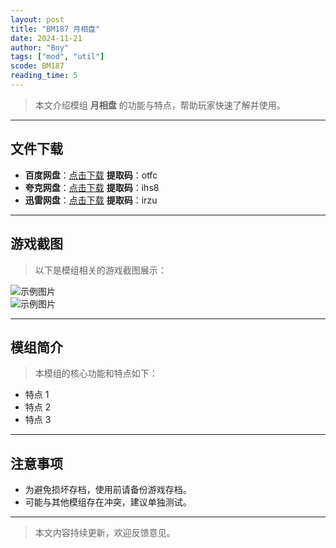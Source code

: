 ```yaml
---
layout: post
title: "BM187 月相盘"
date: 2024-11-21
author: "Bny"
tags: ["mod", "util"]
scode: BM187
reading_time: 5
---
```


> 本文介绍模组 **月相盘** 的功能与特点，帮助玩家快速了解并使用。

---





## 文件下载
- **百度网盘**：[点击下载](https://pan.baidu.com/s/1FSDoKq51WGCjGGv3mRfJzg?pwd=otfc)  **提取码**：otfc  
- **夸克网盘**：[点击下载](https://pan.quark.cn/s/dcc4e6bc7f67?pwd=ihs8)  **提取码**：ihs8  
- **迅雷网盘**：[点击下载](https://pan.xunlei.com/s/VOCCbi9fIL7qD5IUvE-GKpBIA1?pwd=irzu)  **提取码**：irzu  

---

## 游戏截图
> 以下是模组相关的游戏截图展示：

![示例图片](https://example.com/screenshot1.jpg)  
![示例图片](https://example.com/screenshot2.jpg)

---

## 模组简介
> 本模组的核心功能和特点如下：
- 特点 1
- 特点 2
- 特点 3

---

## 注意事项
- 为避免损坏存档，使用前请备份游戏存档。
- 可能与其他模组存在冲突，建议单独测试。

---

> 本文内容持续更新，欢迎反馈意见。

